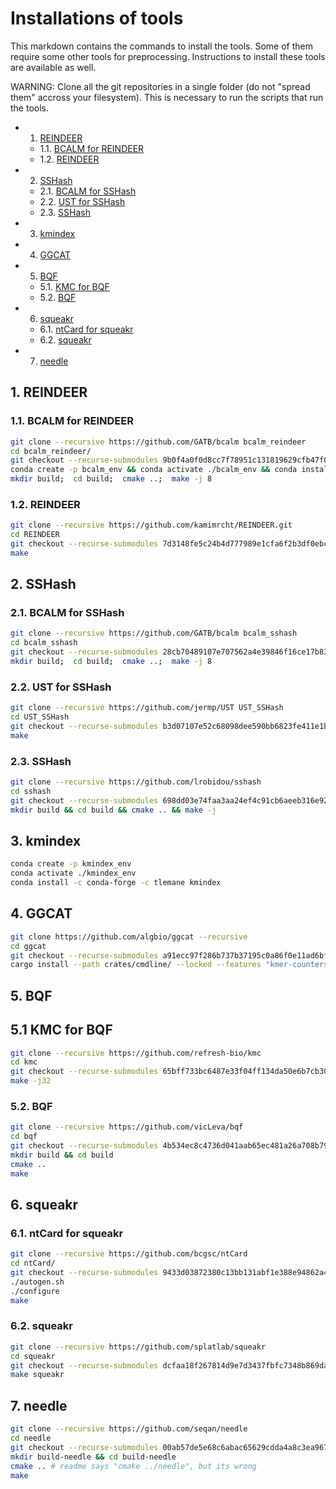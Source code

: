 # Installations of tools
This markdown contains the commands to install the tools. Some of them require some other tools for preprocessing. Instructions to install these tools are available as well.

WARNING: Clone all the git repositories in a single folder (do not "spread them" accross your filesystem). This is necessary to run the scripts that run the tools.

<!-- vscode-markdown-toc -->
* 1. [REINDEER](#reindeer)
	* 1.1. [BCALM for REINDEER](#bcalmforreindeer)
	* 1.2. [REINDEER](#reindeer-1)
* 2. [SSHash](#SSHash)
	* 2.1. [BCALM for SSHash](#bcalmforsshash)
	* 2.2. [UST for SSHash](#ustforsshash)
	* 2.3. [SSHash](#sshash-1)
* 3. [kmindex](#kmindex)
* 4. [GGCAT](#ggcat)
* 5. [BQF](#bqf)
	* 5.1. [KMC for BQF](#kmcforbqf)
	* 5.2. [BQF](#bqf-1)
* 6. [squeakr](#squeakr)
	* 6.1. [ntCard for squeakr](#ntcardforsqueakr)
	* 6.2. [squeakr](#squeakr-1)
* 7. [needle](#needle)

<!-- vscode-markdown-toc-config
	numbering=true
	autoSave=true
	/vscode-markdown-toc-config -->
<!-- /vscode-markdown-toc -->


##  1. <a name='reindeer'></a>REINDEER
###  1.1. <a name='bcalmforreindeer'></a>BCALM for REINDEER
```bash
git clone --recursive https://github.com/GATB/bcalm bcalm_reindeer
cd bcalm_reindeer/
git checkout --recurse-submodules 9b0f4a0f0d8cc7f78951c131819629cfb47f0165
conda create -p bcalm_env && conda activate ./bcalm_env && conda install anaconda::zlib
mkdir build;  cd build;  cmake ..;  make -j 8
```
###  1.2. <a name='reindeer-1'></a>REINDEER
```bash
git clone --recursive https://github.com/kamimrcht/REINDEER.git
cd REINDEER
git checkout --recurse-submodules 7d3148fe5c24b4d777989e1cfa6f2b3df0ebc10f
make
```

##  2. <a name='sshash'></a>SSHash
###  2.1. <a name='bcalmforsshash'></a>BCALM for SSHash
```bash
git clone --recursive https://github.com/GATB/bcalm bcalm_sshash
cd bcalm_sshash
git checkout --recurse-submodules 28cb70489107e707562a4e39846f16ce17b83646
mkdir build;  cd build;  cmake ..;  make -j 8
```
###  2.2. <a name='ustforsshash'></a>UST for SSHash
```bash
git clone --recursive https://github.com/jermp/UST UST_SSHash
cd UST_SSHash
git checkout --recurse-submodules b3d07107e52c68098dee590bb6823fe411e1b72d
make
```
###  2.3. <a name='sshash-1'></a>SSHash
```bash
git clone --recursive https://github.com/lrobidou/sshash
cd sshash
git checkout --recurse-submodules 698dd03e74faa3aa24ef4c91cb6aeeb316e92ec3
mkdir build && cd build && cmake .. && make -j
```

##  3. <a name='kmindex'></a>kmindex
```bash
conda create -p kmindex_env
conda activate ./kmindex_env
conda install -c conda-forge -c tlemane kmindex
```

##  4. <a name='ggcat'></a>GGCAT
```bash
git clone https://github.com/algbio/ggcat --recursive
cd ggcat
git checkout --recurse-submodules a91ecc97f286b737b37195c0a86f0e11ad6bfc3b
cargo install --path crates/cmdline/ --locked --features "kmer-counters"
```

##  5. <a name='bqf'></a>BQF
##  5.1 <a name='kmcforbqf'></a>KMC for BQF
```bash
git clone --recursive https://github.com/refresh-bio/kmc
cd kmc
git checkout --recurse-submodules 65bff733bc6487e33f04ff134da50e6b7cb3031f
make -j32
```
###  5.2. <a name='bqf-1'></a>BQF
```bash
git clone --recursive https://github.com/vicLeva/bqf
cd bqf
git checkout --recurse-submodules 4b534ec8c4736d041aab65ec481a26a708b790d4
mkdir build && cd build
cmake ..
make
```

##  6. <a name='squeakr'></a>squeakr
###  6.1. <a name='ntcardforsqueakr'></a>ntCard for squeakr
```bash
git clone --recursive https://github.com/bcgsc/ntCard
cd ntCard/
git checkout --recurse-submodules 9433d03872380c13bb131abf1e388e94862a4f15
./autogen.sh
./configure
make
```
###  6.2. <a name='squeakr-1'></a>squeakr
```bash
git clone --recursive https://github.com/splatlab/squeakr
cd squeakr
git checkout --recurse-submodules dcfaa18f267814d9e7d3437fbfc7348b869dab88
make squeakr
```

##  7. <a name='needle'></a>needle
```bash
git clone --recursive https://github.com/seqan/needle
cd needle
git checkout --recurse-submodules 00ab57de5e68c6abac65629cdda4a8c3ea967204
mkdir build-needle && cd build-needle
cmake .. # readme says "cmake ../needle", but its wrong
make
```
